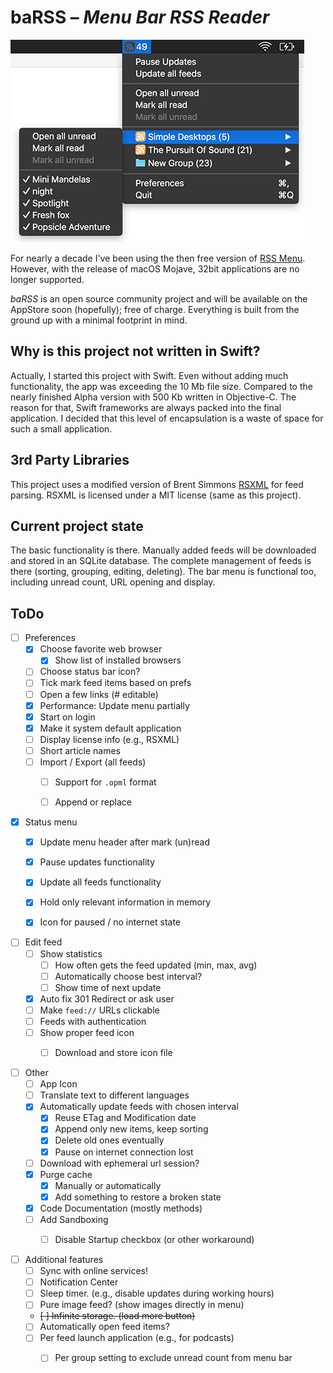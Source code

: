 # baRSS – *Menu Bar RSS Reader*

![screenshot](doc/screenshot.png)

For nearly a decade I've been using the then free version of [RSS Menu](https://itunes.apple.com/us/app/rss-menu/id423069534). However, with the release of macOS Mojave, 32bit applications are no longer supported.

*baRSS* is an open source community project and will be available on the AppStore soon (hopefully); free of charge. Everything is built from the ground up with a minimal footprint in mind.


Why is this project not written in Swift?
-----------------------------------------

Actually, I started this project with Swift. Even without adding much functionality, the app was exceeding the 10 Mb file size. Compared to the nearly finished Alpha version with 500 Kb written in Objective-C. The reason for that, Swift frameworks are always packed into the final application. I decided that this level of encapsulation is a waste of space for such a small application.


3rd Party Libraries
-------------------

This project uses a modified version of Brent Simmons [RSXML](https://github.com/brentsimmons/RSXML) for feed parsing. RSXML is licensed under a MIT license (same as this project).


Current project state
---------------------

The basic functionality is there. Manually added feeds will be downloaded and stored in an SQLite database. The complete management of feeds is there (sorting, grouping, editing, deleting). The bar menu is functional too, including unread count, URL opening and display.


ToDo
----

- [ ] Preferences
	- [x] Choose favorite web browser
		- [x] Show list of installed browsers
	- [ ] Choose status bar icon?
	- [ ] Tick mark feed items based on prefs
	- [ ] Open a few links (# editable)
	- [x] Performance: Update menu partially
	- [x] Start on login
	- [x] Make it system default application
	- [ ] Display license info (e.g., RSXML)
	- [ ] Short article names
	- [ ] Import / Export (all feeds)
		- [ ] Support for `.opml` format
		- [ ] Append or replace


- [x] Status menu
	- [x] Update menu header after mark (un)read
	- [x] Pause updates functionality
	- [x] Update all feeds functionality
	- [x] Hold only relevant information in memory
	- [x] Icon for paused / no internet state


- [ ] Edit feed
	- [ ] Show statistics
		- [ ] How often gets the feed updated (min, max, avg)
		- [ ] Automatically choose best interval?
		- [ ] Show time of next update
	- [x] Auto fix 301 Redirect or ask user
	- [ ] Make `feed://` URLs clickable
	- [ ] Feeds with authentication
	- [ ] Show proper feed icon
		- [ ] Download and store icon file


- [ ] Other
	- [ ] App Icon
	- [ ] Translate text to different languages
	- [x] Automatically update feeds with chosen interval
		- [x] Reuse ETag and Modification date
		- [x] Append only new items, keep sorting
		- [x] Delete old ones eventually
		- [x] Pause on internet connection lost
	- [ ] Download with ephemeral url session?
	- [x] Purge cache
		- [x] Manually or automatically
		- [x] Add something to restore a broken state
	- [x] Code Documentation (mostly methods)
	- [ ] Add Sandboxing
		- [ ] Disable Startup checkbox (or other workaround)


- [ ] Additional features
	- [ ] Sync with online services!
	- [ ] Notification Center
	- [ ] Sleep timer. (e.g., disable updates during working hours)
	- [ ] Pure image feed? (show images directly in menu)
	- ~~[ ] Infinite storage. (load more button)~~
	- [ ] Automatically open feed items?
	- [ ] Per feed launch application (e.g., for podcasts)
		- [ ] Per group setting to exclude unread count from menu bar

